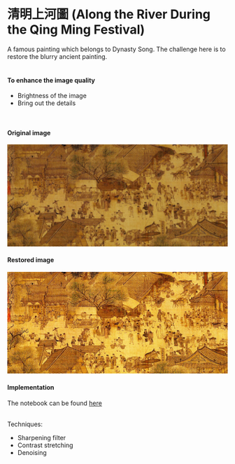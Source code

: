 # 清明上河圖 (Along the River During the Qing Ming Festival)
A famous painting which belongs to Dynasty Song. The challenge here is to restore the blurry ancient painting. <br/><br/>

#### To enhance the image quality
* Brightness of the image
* Bring out the details


<br/>

#### Original image 
<img src="img/ancient_painting.jpg">

<br/>

#### Restored image 
<img src="img/restored_painting.png">

<br/>

#### Implementation
The notebook can be found [here](https://github.com/Sins-Repo/ImageProcessingII/blob/main/QingMing.ipynb) <br/><br/>

Techniques:
* Sharpening filter
* Contrast stretching
* Denoising
